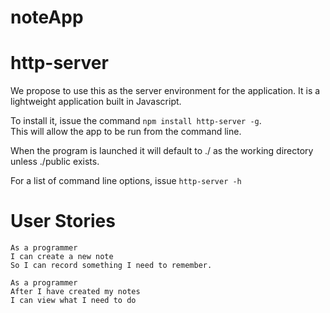 # noteApp

# http-server

We propose to use this as the server environment for the application.  It is a lightweight application built in Javascript.

To install it, issue the command ```npm install http-server -g```.  
This will allow the app to be run from the command line.

When the program is launched it will default to ./ as the working directory unless ./public exists.   

For a list of command line options, issue  ```http-server -h```

# User Stories  

```
As a programmer  
I can create a new note  
So I can record something I need to remember.
```

```
As a programmer
After I have created my notes
I can view what I need to do
```
